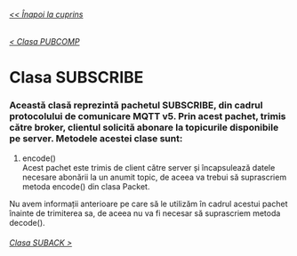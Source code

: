 ###### [<< Înapoi la cuprins](../Cuprins.md)
###### [< Clasa PUBCOMP](13.%20PUBCOMP.md)
# Clasa SUBSCRIBE
### Această clasă reprezintă pachetul SUBSCRIBE, din cadrul protocolului de comunicare MQTT v5. Prin acest pachet, trimis către broker, clientul solicită abonare la topicurile disponibile pe server. Metodele acestei clase sunt:
1. encode()  
Acest pachet este trimis de client către server și încapsulează datele necesare abonării la un anumit topic, de aceea va trebui să suprascriem metoda encode() din clasa Packet.

Nu avem informații anterioare pe care să le utilizăm în cadrul acestui pachet înainte de trimiterea sa, de aceea nu va fi necesar să suprascriem metoda decode().
###### [Clasa SUBACK >](15.%20SUBACK.md)


